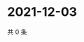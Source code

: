 # 2021-12-03

共 0 条

<!-- BEGIN WEIBO -->
<!-- 最后更新时间 Fri Dec 03 2021 22:11:22 GMT+0800 (China Standard Time) -->

<!-- END WEIBO -->

